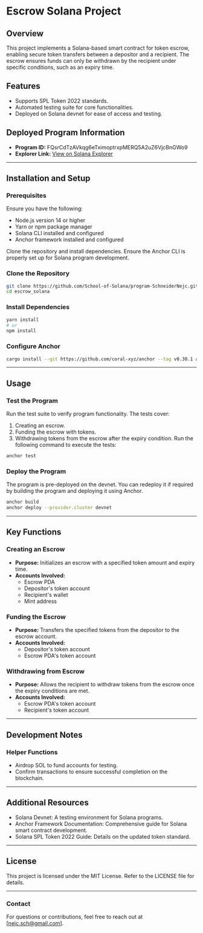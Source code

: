 # Escrow Solana Project

## Overview

This project implements a Solana-based smart contract for token escrow, enabling secure token transfers between a depositor and a recipient. The escrow ensures funds can only be withdrawn by the recipient under specific conditions, such as an expiry time.

## Features

- Supports SPL Token 2022 standards.
- Automated testing suite for core functionalities.
- Deployed on Solana devnet for ease of access and testing.

## Deployed Program Information

- **Program ID:** FQsrCdTzAVkqg6eTximoptrxpMERQ5A2uZ6VjcBnGWo9
- **Explorer Link:** [View on Solana Explorer](https://explorer.solana.com/address/FQsrCdTzAVkqg6eTximoptrxpMERQ5A2uZ6VjcBnGWo9?cluster=devnet)

---

## Installation and Setup

### Prerequisites

Ensure you have the following:

- Node.js version 14 or higher
- Yarn or npm package manager
- Solana CLI installed and configured
- Anchor framework installed and configured

Clone the repository and install dependencies. Ensure the Anchor CLI is properly set up for Solana program development.

### Clone the Repository

```bash
git clone https://github.com/School-of-Solana/program-SchneiderNejc.git
cd escrow_solana
```

### Install Dependencies

```bash
yarn install
# or
npm install
```

### Configure Anchor

```bash
cargo install --git https://github.com/coral-xyz/anchor --tag v0.30.1 anchor-cli --locked
```

---

## Usage

### Test the Program

Run the test suite to verify program functionality. The tests cover:

1. Creating an escrow.
2. Funding the escrow with tokens.
3. Withdrawing tokens from the escrow after the expiry condition.
   Run the following command to execute the tests:

```bash
anchor test
```

### Deploy the Program

The program is pre-deployed on the devnet. You can redeploy it if required by building the program and deploying it using Anchor.

```bash
anchor build
anchor deploy --provider.cluster devnet
```

---

## Key Functions

### Creating an Escrow

- **Purpose:** Initializes an escrow with a specified token amount and expiry time.
- **Accounts Involved:**
  - Escrow PDA
  - Depositor's token account
  - Recipient's wallet
  - Mint address

### Funding the Escrow

- **Purpose:** Transfers the specified tokens from the depositor to the escrow account.
- **Accounts Involved:**
  - Depositor's token account
  - Escrow PDA's token account

### Withdrawing from Escrow

- **Purpose:** Allows the recipient to withdraw tokens from the escrow once the expiry conditions are met.
- **Accounts Involved:**
  - Escrow PDA's token account
  - Recipient's token account

---

## Development Notes

### Helper Functions

- Airdrop SOL to fund accounts for testing.
- Confirm transactions to ensure successful completion on the blockchain.

---

## Additional Resources

- Solana Devnet: A testing environment for Solana programs.
- Anchor Framework Documentation: Comprehensive guide for Solana smart contract development.
- Solana SPL Token 2022 Guide: Details on the updated token standard.

---

## License

This project is licensed under the MIT License. Refer to the LICENSE file for details.

---

### Contact

For questions or contributions, feel free to reach out at [nejc.sch@gmail.com].
